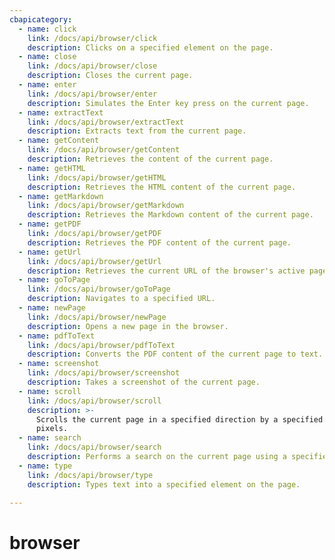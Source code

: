 ```yaml
---
cbapicategory:
  - name: click
    link: /docs/api/browser/click
    description: Clicks on a specified element on the page.
  - name: close
    link: /docs/api/browser/close
    description: Closes the current page.
  - name: enter
    link: /docs/api/browser/enter
    description: Simulates the Enter key press on the current page.
  - name: extractText
    link: /docs/api/browser/extractText
    description: Extracts text from the current page.
  - name: getContent
    link: /docs/api/browser/getContent
    description: Retrieves the content of the current page.
  - name: getHTML
    link: /docs/api/browser/getHTML
    description: Retrieves the HTML content of the current page.
  - name: getMarkdown
    link: /docs/api/browser/getMarkdown
    description: Retrieves the Markdown content of the current page.
  - name: getPDF
    link: /docs/api/browser/getPDF
    description: Retrieves the PDF content of the current page.
  - name: getUrl
    link: /docs/api/browser/getUrl
    description: Retrieves the current URL of the browser's active page.
  - name: goToPage
    link: /docs/api/browser/goToPage
    description: Navigates to a specified URL.
  - name: newPage
    link: /docs/api/browser/newPage
    description: Opens a new page in the browser.
  - name: pdfToText
    link: /docs/api/browser/pdfToText
    description: Converts the PDF content of the current page to text.
  - name: screenshot
    link: /docs/api/browser/screenshot
    description: Takes a screenshot of the current page.
  - name: scroll
    link: /docs/api/browser/scroll
    description: >-
      Scrolls the current page in a specified direction by a specified number of
      pixels.
  - name: search
    link: /docs/api/browser/search
    description: Performs a search on the current page using a specified query.
  - name: type
    link: /docs/api/browser/type
    description: Types text into a specified element on the page.

---
```

# browser
<CBAPICategory />
